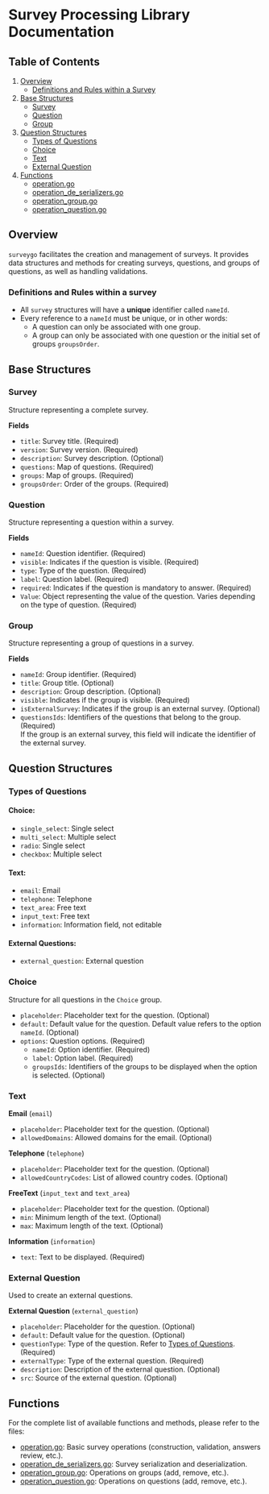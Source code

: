 # Survey Processing Library Documentation

## Table of Contents

1. [Overview](#overview)
   - [Definitions and Rules within a Survey](#definitions-and-rules-within-a-survey)
2. [Base Structures](#base-structures)
   - [Survey](#survey)
   - [Question](#question)
   - [Group](#group)
3. [Question Structures](#question-structures)
   - [Types of Questions](#types-of-questions)
   - [Choice](#choice)
   - [Text](#text)
   - [External Question](#external-question)
4. [Functions](#functions)
   - [operation.go](#operationgo)
   - [operation_de_serializers.go](#operation_de_serializersgo)
   - [operation_group.go](#operation_groupgo)
   - [operation_question.go](#operation_questiongo)
## Overview

`surveygo` facilitates the creation and management of surveys. It provides data structures and methods for creating surveys, questions, and groups of questions, as well as handling validations.

### Definitions and Rules within a survey
- All `survey` structures will have a **unique** identifier called `nameId`.
- Every reference to a `nameId` must be unique, or in other words:
  - A question can only be associated with one group.
  - A group can only be associated with one question or the initial set of groups `groupsOrder`.

## Base Structures

### Survey

Structure representing a complete survey.

**Fields**

- `title`: Survey title. (Required)
- `version`: Survey version. (Required)
- `description`: Survey description. (Optional)
- `questions`: Map of questions. (Required)
- `groups`: Map of groups. (Required)
- `groupsOrder`: Order of the groups. (Required)

### Question

Structure representing a question within a survey.

**Fields**

- `nameId`: Question identifier. (Required)
- `visible`: Indicates if the question is visible. (Required)
- `type`: Type of the question. (Required)
- `label`: Question label. (Required)
- `required`: Indicates if the question is mandatory to answer. (Required)
- `Value`: Object representing the value of the question. Varies depending on the type of question. (Required)

### Group

Structure representing a group of questions in a survey.

**Fields**

- `nameId`: Group identifier. (Required)
- `title`: Group title. (Optional)
- `description`: Group description. (Optional)
- `visible`: Indicates if the group is visible. (Required)
- `isExternalSurvey`: Indicates if the group is an external survey. (Optional)
- `questionsIds`: Identifiers of the questions that belong to the group. (Required)
  <br>If the group is an external survey, this field will indicate the identifier of the external survey.

## Question Structures

### Types of Questions

#### Choice:
- `single_select`: Single select
- `multi_select`: Multiple select
- `radio`: Single select
- `checkbox`: Multiple select

#### Text:
- `email`: Email
- `telephone`: Telephone
- `text_area`: Free text
- `input_text`: Free text
- `information`: Information field, not editable

#### External Questions:
- `external_question`: External question

### Choice

Structure for all questions in the `Choice` group.

- `placeholder`: Placeholder text for the question. (Optional)
- `default`: Default value for the question. Default value refers to the option `nameId`. (Optional)
- `options`: Question options. (Required)
  - `nameId`: Option identifier. (Required)
  - `label`: Option label. (Required)
  - `groupsIds`: Identifiers of the groups to be displayed when the option is selected. (Optional)

### Text

**Email** (`email`)
- `placeholder`: Placeholder text for the question. (Optional)
- `allowedDomains`: Allowed domains for the email. (Optional)

**Telephone** (`telephone`)
- `placeholder`: Placeholder text for the question. (Optional)
- `allowedCountryCodes`: List of allowed country codes. (Optional)

**FreeText** (`input_text` and `text_area`)
- `placeholder`: Placeholder text for the question. (Optional)
- `min`: Minimum length of the text. (Optional)
- `max`: Maximum length of the text. (Optional)

**Information** (`information`)
-  `text`: Text to be displayed. (Required)

### External Question
Used to create an external questions.

**External Question** (`external_question`)
- `placeholder`: Placeholder for the question. (Optional)
- `default`: Default value for the question. (Optional)
- `questionType`: Type of the question. Refer to [Types of Questions](#types-of-questions). (Required)
- `externalType`: Type of the external question. (Required)
- `description`: Description of the external question. (Optional)
- `src`: Source of the external question. (Optional)

## Functions

For the complete list of available functions and methods, please refer to the files:
- [operation.go](operation.go): Basic survey operations (construction, validation, answers review, etc.).
- [operation_de_serializers.go](operation_de_serializers.go): Survey serialization and deserialization.
- [operation_group.go](operation_group.go): Operations on groups (add, remove, etc.).
- [operation_question.go](operation_question.go): Operations on questions (add, remove, etc.).